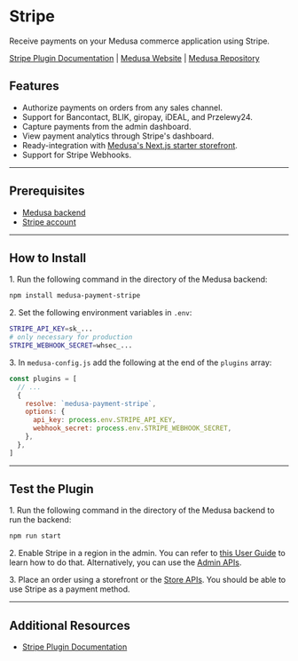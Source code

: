 # Stripe

Receive payments on your Medusa commerce application using Stripe.

[Stripe Plugin Documentation](https://docs.medusajs.com/v1/plugins/payment/stripe) | [Medusa Website](https://medusajs.com/) | [Medusa Repository](https://github.com/medusajs/medusa)

## Features

- Authorize payments on orders from any sales channel.
- Support for Bancontact, BLIK, giropay, iDEAL, and Przelewy24.
- Capture payments from the admin dashboard.
- View payment analytics through Stripe's dashboard.
- Ready-integration with [Medusa's Next.js starter storefront](https://docs.medusajs.com/v1/starters/nextjs-medusa-starter).
- Support for Stripe Webhooks.

---

## Prerequisites

- [Medusa backend](https://docs.medusajs.com/v1/development/backend/install)
- [Stripe account](https://stripe.com/)

---

## How to Install

1\. Run the following command in the directory of the Medusa backend:

  ```bash
  npm install medusa-payment-stripe
  ```

2\. Set the following environment variables in `.env`:

  ```bash
  STRIPE_API_KEY=sk_...
  # only necessary for production
  STRIPE_WEBHOOK_SECRET=whsec_...
  ```

3\. In `medusa-config.js` add the following at the end of the `plugins` array:

  ```js
  const plugins = [
    // ...
    {
      resolve: `medusa-payment-stripe`,
      options: {
        api_key: process.env.STRIPE_API_KEY,
        webhook_secret: process.env.STRIPE_WEBHOOK_SECRET,
      },
    },
  ]
  ```

---

## Test the Plugin

1\. Run the following command in the directory of the Medusa backend to run the backend:

  ```bash
  npm run start
  ```

2\. Enable Stripe in a region in the admin. You can refer to [this User Guide](https://docs.medusajs.com/v1/user-guide/regions/providers) to learn how to do that. Alternatively, you can use the [Admin APIs](https://docs.medusajs.com/v1/api/admin#tag/Region/operation/PostRegionsRegion).

3\. Place an order using a storefront or the [Store APIs](https://docs.medusajs.com/v1/api/store). You should be able to use Stripe as a payment method.

---

## Additional Resources

- [Stripe Plugin Documentation](https://docs.medusajs.com/v1/plugins/payment/stripe)
